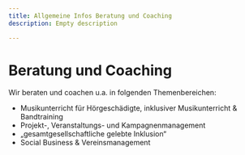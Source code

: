 ```yaml
---
title: Allgemeine Infos Beratung und Coaching
description: Empty description

---
```

# Beratung und Coaching

Wir beraten und coachen u.a. in folgenden Themenbereichen:

* Musikunterricht für Hörgeschädigte, inklusiver Musikunterricht & Bandtraining
* Projekt-, Veranstaltungs- und Kampagnenmanagement
* „gesamtgesellschaftliche gelebte Inklusion“
* Social Business & Vereinsmanagement